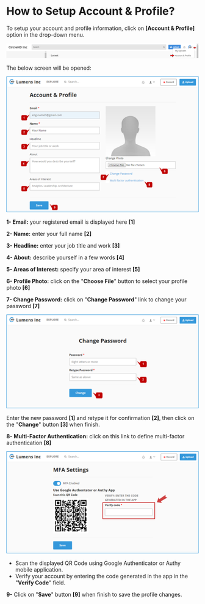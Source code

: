 # How to Setup Account & Profile?

To setup your account and profile information, click on **\[Account & Profile\]** option in the drop-down menu.

![](../.gitbook/assets/screenshot-from-2020-11-25-10-50-302.png)

The below screen will be opened:

![](../.gitbook/assets/help_gettingstarted_account_profile.png)

**1- Email:** your registered email is displayed here **\[1\]**

**2- Name:** enter your full name **\[2\]**

**3- Headline:** enter your job title and work **\[3\]**

**4- About:** describe yourself in a few words **\[4\]**

**5- Areas of Interest:** specify your area of interest **\[5\]**

**6- Profile Photo:** click on the "**Choose File**" button to select your profile photo **\[6\]**

**7- Change Password:** click on "**Change Password**" link to change your password **\[7\]**

![](../.gitbook/assets/help_gettingstarted_change_password.png)

Enter the new password **\[1\]** and retype it for confirmation **\[2\]**, then click on the "**Change**" button **\[3\]** when finish.

**8- Multi-Factor Authentication:** click on this link to define multi-factor authentication **\[8\]**

![](../.gitbook/assets/help_gettingstarted_mfa.png)

* Scan the displayed QR Code using Google Authenticator or Authy mobile application. 
* Verify your account by entering the code generated in the app in the "**Verify Code**" field.

**9-** Click on "**Save**" button **\[9\]** when finish to save the profile changes.

